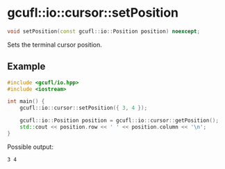 # gcufl::io::cursor::setPosition
```cpp
void setPosition(const gcufl::io::Position position) noexcept;
```
Sets the terminal cursor position.
## Example
```cpp
#include <gcufl/io.hpp>
#include <iostream>

int main() {
	gcufl::io::cursor::setPosition({ 3, 4 });

	gcufl::io::Position position = gcufl::io::cursor::getPosition();
	std::cout << position.row << ' ' << position.column << '\n';
}
```
Possible output:
```
3 4
```
